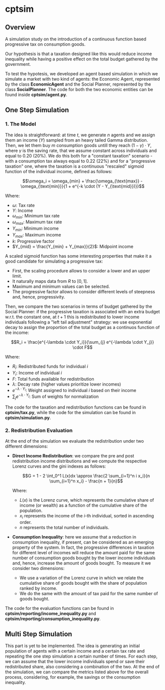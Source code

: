 # cptsim #

## Overview ##

A simulation study on the introduction of a continuous function based progressive tax on consumption goods.

Our hypothesis is that a taxation designed like this would reduce income inequality while having a positive effect on the total budget gathered by the government.

To test the hypotesis, we developed an agent based simulation in which we simulate a market with two kind of agents: the Economic Agent, represented by the class **EconomicAgent** and the Social Planner, represented by the class **SocialPlanner**. The code for both the two economic entities can be found inside **cptsim/agent.py**. 

## One Step Simulation ##

### 1. The Model ###

The idea is straightforward: at time $t$, we generate $n$ agents and we assign them an income ($Y$) sampled from an heavy tailed Gamma distribution. Then, we let them buy $m$ consumption goods untill they reach $(1 - \gamma) \cdot Y$, where $\gamma$ is the saving rate, that we assume constant across individuals and equal to 0.20 (20%). We do this both for a "constant taxation" scenario - with a consumption tax always equal to 0.22 (22%) and for a "progressive taxation" one, where the taxation is a continuous "rescaled" sigmoid function of the individual income, defined as follows: 

$$\omega_i = \omega_{min} + \frac{\omega_{\text{max}} - \omega_{\text{min}}}{1 + e^{-k \cdot (Y - Y_{\text{mid}})}}$$

Where:
- $\omega$: Tax rate
- $Y$: Income
- $\omega_{min}$: Minimum tax rate
- $\omega_{max}$: Maximum tax rate
- $Y_{min}$: Minimum income
- $Y_{max}$: Maximum income
- $k$: Progressive factor
- $Y_{mid} = \frac{Y_{min} + Y_{max}}{2}$: Midpoint income

A scaled sigmoid function has some interesting properties that make it a good candidate for simulating a progressive tax:
- First, the scaling procedure allows to consider a lower and an upper limit.
- It naturally maps data from $R$ to $[0, 1]$.
- Maximum and minimum values can be selected.
- The progressive factor allows to consider different levels of steepness and, hence, progressivity.

Then, we compare the two scenarios in terms of budget gathered by the Social Planner: if the progressive taxation is associated with an extra budget w.r.t. the constant one, at $t + 1$ this is redistributed to lower income individuals following a "left tail adjustment" strategy: we use exponential decay to assign the proportion of the total budget as a continuos function of the income: 

$$R_i = \frac{e^{-\lambda \cdot Y_i}}{\sum_{j} e^{-\lambda \cdot Y_j}} \cdot F$$

Where:
- $R_i$: Redistributed funds for individual $i$
- $Y_i$: Income of individual $i$
- $F$: Total funds available for redistribution
- $\lambda$: Decay rate (higher values prioritize lower incomes)
- $e^{-\lambda \cdot Y_i}$: Weight assigned to individual $i$ based on their income
- $\sum_{j} e^{-\lambda \cdot Y_j}$: Sum of weights for normalization

The code for the taxation and redistribution functions can be found in **cptsim/tax.py**, while the code for the simulation can be found in **cptsim/simulation.py**.

### 2. Redistribution Evaluation ###

At the end of the simulation we evaluate the redistribution under two different dimensions:

 - **Direct Income Redistribution**: we compare the pre and post redistribution income distributions and we compute the respective Lorenz curves and the gini indexes as follows: 

      $$G = 1 - 2 \int_0^1 L(x)dx \approx \frac{2 \sum_{i=1}^n i x_i}{n \sum_{i=1}^n x_i} - \frac{n + 1}{n}$$

    Where:
    - $L(x)$ is the Lorenz curve, which represents the cumulative share of income (or wealth) as a function of the cumulative share of the population.
    - $x_i$ represents the income of the $i$-th individual, sorted in ascending order.
    - $n$ represents the total number of individuals.

 - **Consumption Inequality**: here we assume that a reduction in consumption inequality, if present, can be considered as an emerging property of the system. In fact, the progressive differences in taxation for different level of incomes will reduce the amount paid for the same number of consumption goods bought by the lower income individuals and, hence, increase the amount of goods bought. To measure it we consider two dimensions:
    - We use a variation of the Lorenz curve in which we relate the cumulative share of goods bought with the share of population ranked by income.
    - We do the same with the amount of tax paid for the same number of goods bought.

The code for the evaluation functions can be found in **cptsim/reporting/income_inequality.py** and **cptsim/reporting/consumption_inequality.py**.

## Multi Step Simulation ##

This part is yet to be implemented. The idea is generating an initial population of agents with a certain income and a certain tax rate and repeating the one step simulation a certain number of times. For each step, we can assume that the lower income individuals spend or save their redistributed share, also considering a combination of the two.
At the end of the simulation, we can compare the metrics listed above for the overall process, considering, for example, the savings or the consumption inequality.